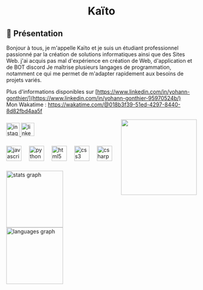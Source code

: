 # <div align="center">Kaïto</div>
## 👋 Présentation
Bonjour à tous, je m'appelle Kaïto et je suis un étudiant professionnel passionné par la création de solutions informatiques ainsi que des Sites Web.
j'ai acquis pas mal d'expérience en création de Web, d'application et de BOT discord
Je maîtrise plusieurs langages de programmation, notamment ce qui me permet de m'adapter rapidement aux besoins de projets variés.

Plus d'informations disponibles sur [https://www.linkedin.com/in/yohann-gonthier/](https://www.linkedin.com/in/yohann-gonthier-95970524b/) <br>
Mon Wakatime : https://wakatime.com/@018b3f39-51ed-4297-8440-8d82fbd4aa5f

<img align="right" height="200" src="https://media.tenor.com/6l0PntnFc98AAAAC/httyd-how-to-train-your-dragon.gif" />



###

<div align="left">
  <a href="https://www.instagram.com/crst_yhn/" target="_blank">
    <img src="https://img.shields.io/static/v1?message=Instagram&logo=instagram&label=&color=E4405F&logoColor=white&labelColor=&style=for-the-badge" height="35" alt="instagram logo"  />
  </a>
  <a href="https://www.linkedin.com/in/yohann-gonthier/" target="_blank">
    <img src="https://img.shields.io/static/v1?message=LinkedIn&logo=linkedin&label=&color=0077B5&logoColor=white&labelColor=&style=for-the-badge" height="35" alt="linkedin logo"  />
  </a>
</div>

###

<div align="left">
  <img src="https://cdn.jsdelivr.net/gh/devicons/devicon/icons/javascript/javascript-original.svg" height="40" alt="javascript logo"  />
  <img width="12" />
  <img src="https://cdn.jsdelivr.net/gh/devicons/devicon/icons/python/python-original.svg" height="40" alt="python logo"  />
  <img width="12" />
  <img src="https://cdn.jsdelivr.net/gh/devicons/devicon/icons/html5/html5-original.svg" height="40" alt="html5 logo"  />
  <img width="12" />
  <img src="https://cdn.jsdelivr.net/gh/devicons/devicon/icons/css3/css3-original.svg" height="40" alt="css3 logo"  />
    <img width="12" />
  <img src="https://cdn.jsdelivr.net/gh/devicons/devicon/icons/csharp/csharp-original.svg" height="40" alt="csharp logo"  />
</div>

###

<div align="left">
  <img src="https://github-readme-stats.vercel.app/api?username=Maxibest&hide_title=false&hide_rank=false&show_icons=true&include_all_commits=true&count_private=true&disable_animations=false&theme=dracula&locale=en&hide_border=false" height="150" alt="stats graph"  />
  <img src="https://github-readme-stats.vercel.app/api/top-langs?username=Maxibest&locale=en&hide_title=false&layout=compact&card_width=320&langs_count=5&theme=dracula&hide_border=false" height="150" alt="languages graph"  />
</div>


















